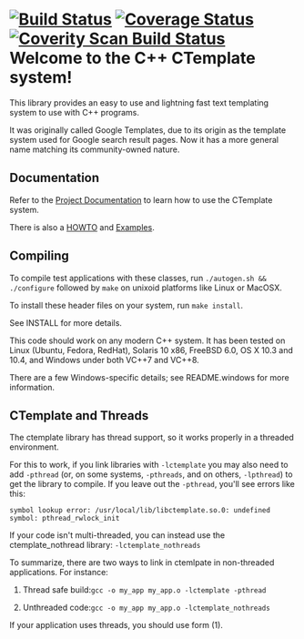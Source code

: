 [![Build Status](https://api.travis-ci.com/kessoufi/ctemplate.svg?branch=master)](https://travis-ci.com/kessoufi/ctemplate)
[![Coverage Status](https://coveralls.io/repos/github/kessoufi/ctemplate/badge.svg?branch=master)](https://coveralls.io/github/kessoufi/ctemplate?branch=master)
<a href="https://scan.coverity.com/projects/kessoufi-ctemplate">
  <img alt="Coverity Scan Build Status"
       src="https://scan.coverity.com/projects/21751/badge.svg"/>
</a>
Welcome to the C++ CTemplate system!
====================================

This library provides an easy to use and lightning fast text templating system
to use with C++ programs.

It was originally called Google Templates, due to its origin as the template
system used for Google search result pages. Now it has a more general name
matching its community-owned nature.

Documentation
-------------

Refer to the [Project
Documentation](<https://htmlpreview.github.io/?https://github.com/OlafvdSpek/ctemplate/blob/master/doc/index.html>)
to learn how to use the CTemplate system.

There is also a
[HOWTO](<https://htmlpreview.github.io/?https://raw.githubusercontent.com/OlafvdSpek/ctemplate/master/doc/howto.html>)
and
[Examples](<https://htmlpreview.github.io/?https://raw.githubusercontent.com/OlafvdSpek/ctemplate/master/doc/example.html>).

Compiling
---------

To compile test applications with these classes, run `./autogen.sh && ./configure` followed by
`make` on unixoid platforms like Linux or MacOSX.

To install these header files on your system, run `make install`.

See INSTALL for more details.

This code should work on any modern C++ system. It has been tested on Linux
(Ubuntu, Fedora, RedHat), Solaris 10 x86, FreeBSD 6.0, OS X 10.3 and 10.4, and
Windows under both VC++7 and VC++8.

There are a few Windows-specific details; see README.windows for more
information.

CTemplate and Threads
---------------------

The ctemplate library has thread support, so it works properly in a threaded
environment.

For this to work, if you link libraries with `-lctemplate` you may also need to
add `-pthread` (or, on some systems, `-pthreads`, and on others, `-lpthread`) to
get the library to compile. If you leave out the `-pthread`, you'll see errors
like this:

~~~~~~~~~~~~~~~~~~~~~~~~~~~~~~~~~~~~~~~~~~~~~~~~~~~~~~~~~~~~~~~~~~~~~~~~~~~~~~~~
symbol lookup error: /usr/local/lib/libctemplate.so.0: undefined symbol: pthread_rwlock_init
~~~~~~~~~~~~~~~~~~~~~~~~~~~~~~~~~~~~~~~~~~~~~~~~~~~~~~~~~~~~~~~~~~~~~~~~~~~~~~~~

If your code isn't multi-threaded, you can instead use the ctemplate\_nothread
library: `-lctemplate_nothreads`

To summarize, there are two ways to link in ctemlpate in non-threaded
applications. For instance:

1.  Thread safe build:`gcc -o my_app my_app.o -lctemplate -pthread`

2.  Unthreaded code:`gcc -o my_app my_app.o -lctemplate_nothreads`

If your application uses threads, you should use form (1).


